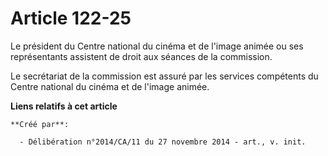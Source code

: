 # Article 122-25

Le président du Centre national du cinéma et de l'image animée ou ses représentants assistent de droit aux séances de la
commission.

Le secrétariat de la commission est assuré par les services compétents du Centre national du cinéma et de l'image animée.

**Liens relatifs à cet article**

	**Créé par**:

	  - Délibération n°2014/CA/11 du 27 novembre 2014 - art., v. init.
